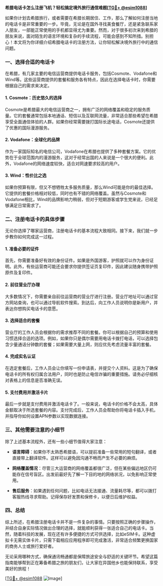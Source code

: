 **希腊电话卡怎么注册飞机？轻松搞定境外旅行通信难题[[TG💪+ @esim1088](https://t.me/s/esim1088)]**

如果你计划去希腊旅行，或者需要在希腊长期居住、工作，那么了解如何注册当地的电话卡是非常重要的一步。毕竟，无论是在国外寻找美食餐厅，还是紧急联系家人朋友，一部能正常使用的手机都显得尤为重要。然而，对于很多初次来到希腊的朋友来说，面对陌生的语言环境和复杂的手续流程，可能会感到不知所措。别担心！本文将为你详细介绍希腊电话卡的注册方法，让你轻松解决境外旅行中的通信问题。

### 一、选择合适的电话卡

在希腊，有几家主要的电信运营商提供电话卡服务，包括Cosmote、Vodafone和Wind等。这些运营商提供的套餐和服务各有特点，因此在选择电话卡时，你需要根据自己的需求来决定。

#### 1. Cosmote：历史悠久的选择
Cosmote是希腊最大的电信运营商之一，拥有广泛的网络覆盖和稳定的服务质量。它的套餐通常包括本地通话、短信以及互联网流量，非常适合那些希望在希腊享受全面通信体验的人群。如果你经常需要拨打国际长途电话，Cosmote还提供了优惠的国际漫游服务。

#### 2. Vodafone：全球化的品牌
作为一家国际知名的电信公司，Vodafone在希腊也提供了多种套餐方案。它的优势在于全球范围内的漫游服务，这对于经常出国的人来说是一个很大的便利。此外，Vodafone的网络速度较快，适合对网速要求较高的用户。

#### 3. Wind：性价比之选
如果你预算有限，但又不想牺牲太多服务质量，那么Wind可能是你的最佳选择。它提供的套餐价格相对较低，同时也有不错的网络覆盖。虽然与Cosmote和Vodafone相比，Wind的品牌影响力稍弱，但对于短期游客或学生党来说，已经足够满足日常需求了。

### 二、注册电话卡的具体步骤

无论你选择了哪家运营商，注册电话卡的基本流程大致相同。接下来，我们就一步步教你如何完成这一过程。

#### 1. 准备必要的证件
首先，你需要准备好有效的身份证件。如果是外国游客，护照就可以作为身份证明。此外，有些运营商可能还会要求你提供签证页复印件，因此建议随身携带护照原件及复印件。

#### 2. 前往营业厅办理
大多数情况下，你需要亲自前往运营商的营业厅进行注册。营业厅地址可以通过官方网站查询，也可以通过导航软件搜索。到达后，向工作人员说明你是新用户，并表达你想购买电话卡的意愿。

#### 3. 选择适合的套餐
营业厅的工作人员会根据你的需求推荐不同的套餐。你可以根据自己的预算和使用习惯选择合适的选项。例如，如果你只是偶尔需要用电话卡拨打电话，可以选择包含少量通话分钟数的套餐；如果需要大量上网，则应优先考虑流量丰富的套餐。

#### 4. 完成实名认证
在选定套餐后，工作人员会让你填写一份申请表，并提交个人资料。这是为了确保电话卡的所有权归属合法用户，同时也是防止电信诈骗的重要措施。请务必仔细核对表格上的信息是否准确无误。

#### 5. 支付费用并激活卡片
最后一步就是支付费用并激活电话卡了。一般来说，电话卡的价格不会太高，具体金额取决于所选套餐的内容。支付完成后，工作人员会帮助你将电话卡插入手机，并指导你如何设置APN参数以实现数据连接。

### 三、其他需要注意的小细节

除了上述基本流程外，还有一些小细节值得大家注意：

- **语言障碍**：如果你不太熟悉希腊语，可以提前准备一些常用的短句翻译，或者直接带上翻译软件。这样可以避免因沟通不畅而产生不必要的麻烦。
  
- **网络覆盖情况**：尽管三大运营商的网络覆盖都很广泛，但在某些偏远地区仍可能存在信号盲区。出发前最好先了解一下目的地的网络状况，以免影响正常使用。

- **售后服务**：如果遇到任何问题，比如电话无法接通、流量耗尽等，都可以拨打客服热线寻求帮助。记得保存好发票和保修卡，以便日后维护权益。

### 四、总结

综上所述，在希腊注册电话卡并不是一件复杂的事情。只要按照正确的步骤操作，并结合自身实际情况做出合理的选择，就能顺利获得一张适合自己的电话卡。当然，随着科技的发展，现在还有许多便捷的方式可供选择，比如eSIM卡。这种虚拟卡无需实体卡片，只需下载相应应用程序即可完成激活，非常适合频繁更换国家的商务人士或旅行爱好者。

无论采用哪种方式，确保通讯畅通都是保障旅途安全与舒适的关键环节。希望这篇指南能够帮到正在筹备希腊之旅的朋友们，让大家在异国他乡也能保持联系，享受美好的旅程！

[[TG💪+ @esim1088](https://t.me/s/esim1088) ![Image](https://i.postimg.cc/4NQfJmqS/Snipaste-2025-05-13-00-14-12.png)]